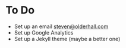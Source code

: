 
# To Do

* Set up an email steven@olderhall.com
* Set up Google Analytics
* Set up a Jekyll theme (maybe a better one)